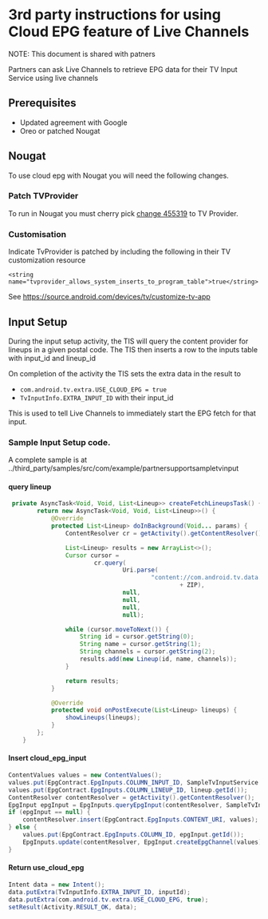 # 3rd party instructions for using Cloud EPG feature of Live Channels

NOTE: This document is shared with patners

Partners can ask Live Channels to retrieve EPG data for their TV Input Service
using live channels

## Prerequisites

*   Updated agreement with Google
*   Oreo or patched Nougat

## Nougat

To use cloud epg with Nougat you will need the following changes.

### Patch TVProvider

To run in Nougat you must cherry pick [change
455319](https://android-review.googlesource.com/c/platform/packages/providers/TvProvider/+/455319)
to TV Provider.

### Customisation

Indicate TvProvider is patched by including the following in their TV
customization resource

```
<string name="tvprovider_allows_system_inserts_to_program_table">true</string>
```

See https://source.android.com/devices/tv/customize-tv-app

## **Input Setup**

During the input setup activity, the TIS will query the content provider for
lineups in a given postal code. The TIS then inserts a row to the inputs table
with input_id and lineup_id

On completion of the activity the TIS sets the extra data in the result to

*   `com.android.tv.extra.USE_CLOUD_EPG = true`
*   `TvInputInfo.EXTRA_INPUT_ID` with their input_id

This is used to tell Live Channels to immediately start the EPG fetch for that
input.

### Sample Input Setup code.

A complete sample is at
../third_party/samples/src/com/example/partnersupportsampletvinput

#### query lineup

```java
 private AsyncTask<Void, Void, List<Lineup>> createFetchLineupsTask() {
        return new AsyncTask<Void, Void, List<Lineup>>() {
            @Override
            protected List<Lineup> doInBackground(Void... params) {
                ContentResolver cr = getActivity().getContentResolver();

                List<Lineup> results = new ArrayList<>();
                Cursor cursor =
                        cr.query(
                                Uri.parse(
                                        "content://com.android.tv.data.epg/lineups/postal_code/"
                                                + ZIP),
                                null,
                                null,
                                null,
                                null);

                while (cursor.moveToNext()) {
                    String id = cursor.getString(0);
                    String name = cursor.getString(1);
                    String channels = cursor.getString(2);
                    results.add(new Lineup(id, name, channels));
                }

                return results;
            }

            @Override
            protected void onPostExecute(List<Lineup> lineups) {
                showLineups(lineups);
            }
        };
    }
```

#### Insert cloud_epg_input

```java
ContentValues values = new ContentValues();
values.put(EpgContract.EpgInputs.COLUMN_INPUT_ID, SampleTvInputService.INPUT_ID);
values.put(EpgContract.EpgInputs.COLUMN_LINEUP_ID, lineup.getId());
ContentResolver contentResolver = getActivity().getContentResolver();
EpgInput epgInput = EpgInputs.queryEpgInput(contentResolver, SampleTvInputService.INPUT_ID);
if (epgInput == null) {
    contentResolver.insert(EpgContract.EpgInputs.CONTENT_URI, values);
} else {
    values.put(EpgContract.EpgInputs.COLUMN_ID, epgInput.getId());
    EpgInputs.update(contentResolver, EpgInput.createEpgChannel(values));
}
```

#### Return use_cloud_epg

```java
Intent data = new Intent();
data.putExtra(TvInputInfo.EXTRA_INPUT_ID, inputId);
data.putExtra(com.android.tv.extra.USE_CLOUD_EPG, true);
setResult(Activity.RESULT_OK, data);
```
